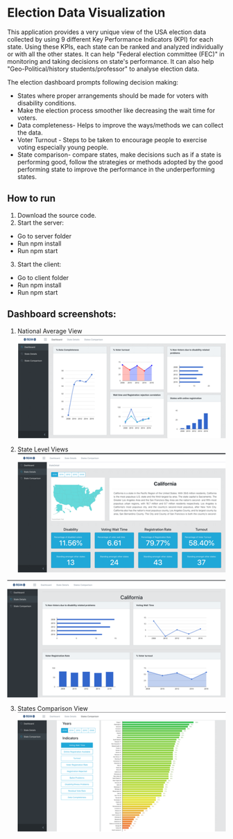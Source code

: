 # Election Data Visualization
This application provides a very unique view of the USA election data collected by using 9 different Key Performance Indicators (KPI) for each state. Using these KPIs, each state can be ranked and analyzed individually or with all the other states. It can help "Federal election committee (FEC)" in monitoring and taking decisions on state's performance. It can also help "Geo-Political/history students/professor" to analyse election data.

The election dashboard prompts following decision making:
 - States where proper arrangements should be made for voters with disability conditions.
 - Make the election process smoother like decreasing the wait time for voters.
 - Data completeness- Helps to improve the ways/methods we can collect the data.
 - Voter Turnout - Steps to be taken to encourage people to exercise voting especially young people.
 - State comparison- compare states, make decisions such as if a state is performing good, follow the strategies or methods adopted by the good performing state to improve the performance in the underperforming states.

## How to run
1. Download the source code.
2. Start the server:
  - Go to server folder
  - Run npm install
  - Run npm start
3. Start the client:
  - Go to client folder
  - Run npm install
  - Run npm start
  
## Dashboard screenshots:
1. National Average View
![](./NationalView.png)

2. State Level Views
![](./StateDetails.png)

![](./StateDetails2.png)

3. States Comparison View
![](./StateComparison.png)

